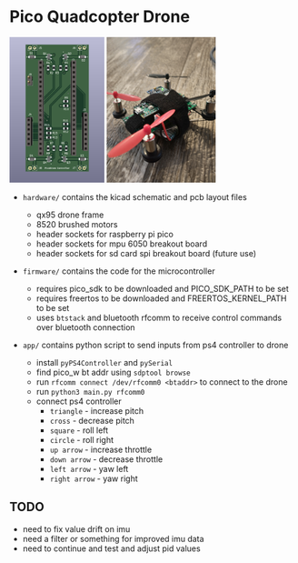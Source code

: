 # Pico Quadcopter Drone

<img src='hardware/picodrone_controller/picodrone-pcb.png' height=256px />
<img src='picodrone-assembled.jpg' height=256px />

- `hardware/` contains the kicad schematic and pcb layout files 
    - qx95 drone frame
    - 8520 brushed motors
    - header sockets for raspberry pi pico
    - header sockets for mpu 6050 breakout board
    - header sockets for sd card spi breakout board (future use)

- `firmware/` contains the code for the microcontroller
	- requires pico_sdk to be downloaded and PICO_SDK_PATH to be set
    - requires freertos to be downloaded and FREERTOS_KERNEL_PATH to be set
    - uses `btstack` and bluetooth rfcomm to receive control commands over bluetooth connection

- `app/` contains python script to send inputs from ps4 controller to drone
    - install `pyPS4Controller` and `pySerial`
    - find pico_w bt addr using `sdptool browse`
    - run `rfcomm connect /dev/rfcomm0 <btaddr>` to connect to the drone
    - run `python3 main.py rfcomm0`
    - connect ps4 controller
        - `triangle` - increase pitch
        - `cross` - decrease pitch
        - `square` - roll left
        - `circle` - roll right
        - `up arrow` - increase throttle
        - `down arrow` - decrease throttle
        - `left arrow` - yaw left
        - `right arrow` - yaw right

## TODO
- need to fix value drift on imu
- need a filter or something for improved imu data
- need to continue and test and adjust pid values
